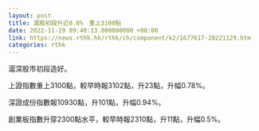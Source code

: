 ```yaml
---
layout: post
title: 滬股初段升近0.8%　重上3100點
date: 2022-11-29 09:40:13.000000000 +08:00
link: https://news.rthk.hk/rthk/ch/component/k2/1677617-20221129.htm
categories: rthk
---
```


滬深股市初段造好。

上證指數重上3100點，較早時報3102點，升23點，升幅0.78%。

深證成份指數報10930點，升101點，升幅0.94%。

創業板指數升穿2300點水平，較早時報2310點，升11點，升幅0.5%。
